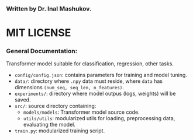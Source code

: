 ### Written by Dr. Inal Mashukov.
# MIT LICENSE
### General Documentation:
Transformer model suitable for classification, regression, other tasks.  
- `config/config.json`: contains parameters for training and model tuning.
- `data/`: directory where `.npy` data must reside, where `data` has dimensions `(num_seq, seq_len, n_features)`.
- `experiments/`: directory where model outpus (logs, weights) will be saved.
- `src/`: source directory containing:
  - `models/models`: Transformer model source code.
  - `utils/utils`: modularized utils for loading, preprocessing data, evaluating the model.
- `train.py`: modularized training script.
